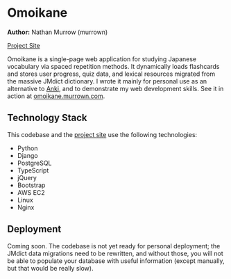 # Omoikane

**Author:** Nathan Murrow (murrown)

[Project Site](https://omoikane.murrown.com/)

Omoikane is a single-page web application for studying Japanese vocabulary via spaced repetition methods. It dynamically loads flashcards and stores user progress, quiz data, and lexical resources migrated from the massive JMdict dictionary. I wrote it mainly for personal use as an alternative to [Anki](https://apps.ankiweb.net/), and to demonstrate my web development skills. See it in action at [omoikane.murrown.com](https://omoikane.murrown.com/).

## Technology Stack

This codebase and the [project site](https://omoikane.murrown.com/) use the following technologies:

* Python
* Django
* PostgreSQL
* TypeScript
* jQuery
* Bootstrap
* AWS EC2
* Linux
* Nginx

## Deployment

Coming soon. The codebase is not yet ready for personal deployment; the JMdict data migrations need to be rewritten, and without those, you will not be able to populate your database with useful information (except manually, but that would be really slow).
